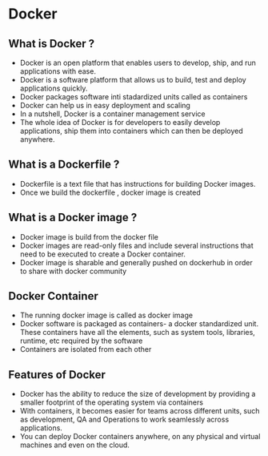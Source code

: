 # Docker

## What is Docker ?

- Docker is an open platform that enables users to develop, ship, and run applications with ease.
- Docker is a software platform that allows us to build, test and deploy applications quickly.
- Docker packages software inti stadardized units called as containers
- Docker can help us in easy deployment and scaling
- In a nutshell, Docker is a container management service
- The whole idea of Docker is for developers to easily develop applications, ship them into containers which can then be deployed anywhere.

## What is a Dockerfile ?

- Dockerfile is a text file that has instructions for building Docker images.
- Once we build the dockerfile , docker image is created

## What is a Docker image ?

- Docker image is build from the docker file
- Docker images are read-only files and include several instructions that need to be executed to create a Docker container.
- Docker image is sharable and generally pushed on dockerhub in order to share with docker community

## Docker Container

- The running docker image is called as docker image
- Docker software is packaged as containers- a docker standardized unit. These containers have all the elements, such as system tools,   libraries, runtime, etc required by the software
- Containers are isolated from each other

## Features of Docker

- Docker has the ability to reduce the size of development by providing a smaller footprint of the operating system via containers
- With containers, it becomes easier for teams across different units, such as development, QA and Operations to work seamlessly across   applications.
- You can deploy Docker containers anywhere, on any physical and virtual machines and even on the cloud.


